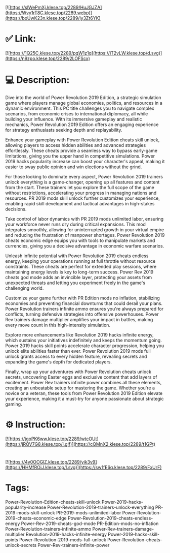 [![https://slWePmXj.klese.top/2289/HuJGJZA](https://Wvy1rT8C.klese.top/2289.webp)](https://boUwK23n.klese.top/2289/ly3Zt6YK)
# ✅ Link:
[![https://1Q25C.klese.top/2289/pqW1z1q](https://iT2vLW.klese.top/d.svg)](https://n9zpo.klese.top/2289/2LOFScx)
# 💻 Description:
Dive into the world of Power Revolution 2019 Edition, a strategic simulation game where players manage global economies, politics, and resources in a dynamic environment. This PC title challenges you to navigate complex scenarios, from economic crises to international diplomacy, all while building your influence. With its immersive gameplay and realistic mechanics, Power Revolution 2019 Edition offers an engaging experience for strategy enthusiasts seeking depth and replayability.



Enhance your gameplay with Power Revolution Edition cheats skill unlock, allowing players to access hidden abilities and advanced strategies effortlessly. These cheats provide a seamless way to bypass early-game limitations, giving you the upper hand in competitive simulations. Power 2019 hacks popularity increase can boost your character's appeal, making it easier to sway public opinion and win elections without the grind.



For those looking to dominate every aspect, Power Revolution 2019 trainers unlock everything is a game-changer, opening up all features and content from the start. These trainers let you explore the full scope of the game without restrictions, accelerating your progress in managing nations and resources. PR 2019 mods skill unlock further customizes your experience, enabling rapid skill development and tactical advantages in high-stakes decisions.



Take control of labor dynamics with PR 2019 mods unlimited labor, ensuring your workforce never runs dry during critical expansions. This mod integrates smoothly, allowing for uninterrupted growth in your virtual empire and reducing the frustration of manpower shortages. Power Revolution 2019 cheats economic edge equips you with tools to manipulate markets and currencies, giving you a decisive advantage in economic warfare scenarios.



Unleash infinite potential with Power Revolution 2019 cheats endless energy, keeping your operations running at full throttle without resource constraints. These cheats are perfect for extended play sessions, where maintaining energy levels is key to long-term success. Power Rev 2019 cheats god mode adds an invincible layer, protecting your assets from unexpected threats and letting you experiment freely in the game's challenging world.



Customize your game further with PR Edition mods no inflation, stabilizing economies and preventing financial downturns that could derail your plans. Power Revolution trainers infinite ammo ensures you're always prepared for conflicts, turning defensive strategies into offensive powerhouses. Power Rev trainers damage multiplier amplifies your impact in battles, making every move count in this high-intensity simulation.



Explore more enhancements like Revolution 2019 hacks infinite energy, which sustains your initiatives indefinitely and keeps the momentum going. Power 2019 hacks skill points accelerate character progression, helping you unlock elite abilities faster than ever. Power Revolution 2019 mods full unlock grants access to every hidden feature, revealing secrets and expanding the game's depth for dedicated players.



Finally, wrap up your adventures with Power Revolution cheats unlock secrets, uncovering Easter eggs and exclusive content that add layers of excitement. Power Rev trainers infinite power combines all these elements, creating an unbeatable setup for mastering the game. Whether you're a novice or a veteran, these tools from Power Revolution 2019 Edition elevate your experience, making it a must-try for anyone passionate about strategic gaming.

# ⚙️ Instruction:
[![https://jgoPK6ww.klese.top/2289/wtcOUt](https://jRQV7G8.klese.top/i.gif)](https://cQMnX2.klese.top/2289/t1GPt)
#
[![https://4y0OOGlZ.klese.top/2289/yik3v9](https://HHMfROiJ.klese.top/l.svg)](https://sw1fE6q.klese.top/2289/FxUrF)
# Tags:
Power-Revolution-Edition-cheats-skill-unlock Power-2019-hacks-popularity-increase Power-Revolution-2019-trainers-unlock-everything PR-2019-mods-skill-unlock PR-2019-mods-unlimited-labor Power-Revolution-2019-cheats-economic-edge Power-Revolution-2019-cheats-endless-energy Power-Rev-2019-cheats-god-mode PR-Edition-mods-no-inflation Power-Revolution-trainers-infinite-ammo Power-Rev-trainers-damage-multiplier Revolution-2019-hacks-infinite-energy Power-2019-hacks-skill-points Power-Revolution-2019-mods-full-unlock Power-Revolution-cheats-unlock-secrets Power-Rev-trainers-infinite-power






